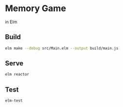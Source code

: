 # Memory Game

in Elm

## Build

```sh
elm make --debug src/Main.elm --output build/main.js
```

## Serve

```sh
elm reactor
```

## Test

```sh
elm-test
```

